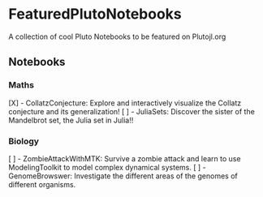 # FeaturedPlutoNotebooks
A collection of cool Pluto Notebooks to be featured on Plutojl.org

## Notebooks

### Maths
[X] - CollatzConjecture: Explore and interactively visualize the Collatz conjecture and its generalization!
[ ] - JuliaSets: Discover the sister of the Mandelbrot set, the Julia set in Julia!!

### Biology 
[ ] - ZombieAttackWithMTK: Survive a zombie attack and learn to use ModelingToolkit to model complex dynamical systems.
[ ] - GenomeBrowswer: Investigate the different areas of the genomes of different organisms.
